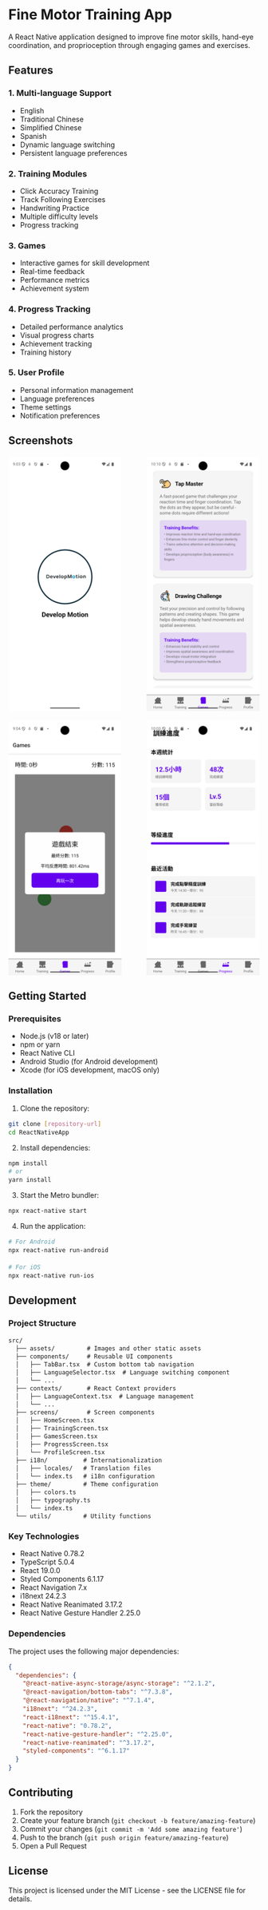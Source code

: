# Fine Motor Training App

A React Native application designed to improve fine motor skills, hand-eye coordination, and proprioception through engaging games and exercises.

## Features

### 1. Multi-language Support
- English
- Traditional Chinese
- Simplified Chinese
- Spanish
- Dynamic language switching
- Persistent language preferences

### 2. Training Modules
- Click Accuracy Training
- Track Following Exercises
- Handwriting Practice
- Multiple difficulty levels
- Progress tracking

### 3. Games
- Interactive games for skill development
- Real-time feedback
- Performance metrics
- Achievement system

### 4. Progress Tracking
- Detailed performance analytics
- Visual progress charts
- Achievement tracking
- Training history

### 5. User Profile
- Personal information management
- Language preferences
- Theme settings
- Notification preferences

## Screenshots

<div style="display: flex; justify-content: space-between; margin: 20px 0;">
  <img src="src/assets/ui1.png" alt="Main Interface" style="width: 45%; height: auto;" />
  <img src="src/assets/ui.png" alt="Game Selection" style="width: 45%; height: auto;" />
</div>
<div style="display: flex; justify-content: space-between; margin: 20px 0;">
  <img src="src/assets/ui3.png" alt="Main Interface" style="width: 45%; height: auto;" />
  <img src="src/assets/ui2.png" alt="Game Selection" style="width: 45%; height: auto;" />
</div>

## Getting Started

### Prerequisites

- Node.js (v18 or later)
- npm or yarn
- React Native CLI
- Android Studio (for Android development)
- Xcode (for iOS development, macOS only)

### Installation

1. Clone the repository:

```bash
git clone [repository-url]
cd ReactNativeApp
```

2. Install dependencies:

```bash
npm install
# or
yarn install
```

3. Start the Metro bundler:

```bash
npx react-native start
```

4. Run the application:

```bash
# For Android
npx react-native run-android

# For iOS
npx react-native run-ios
```

## Development

### Project Structure

```
src/
  ├── assets/         # Images and other static assets
  ├── components/     # Reusable UI components
  │   ├── TabBar.tsx  # Custom bottom tab navigation
  │   ├── LanguageSelector.tsx  # Language switching component
  │   └── ...
  ├── contexts/       # React Context providers
  │   ├── LanguageContext.tsx  # Language management
  │   └── ...
  ├── screens/        # Screen components
  │   ├── HomeScreen.tsx
  │   ├── TrainingScreen.tsx
  │   ├── GamesScreen.tsx
  │   ├── ProgressScreen.tsx
  │   └── ProfileScreen.tsx
  ├── i18n/          # Internationalization
  │   ├── locales/   # Translation files
  │   └── index.ts   # i18n configuration
  ├── theme/         # Theme configuration
  │   ├── colors.ts
  │   ├── typography.ts
  │   └── index.ts
  └── utils/         # Utility functions
```

### Key Technologies

- React Native 0.78.2
- TypeScript 5.0.4
- React 19.0.0
- Styled Components 6.1.17
- React Navigation 7.x
- i18next 24.2.3
- React Native Reanimated 3.17.2
- React Native Gesture Handler 2.25.0

### Dependencies

The project uses the following major dependencies:

```json
{
  "dependencies": {
    "@react-native-async-storage/async-storage": "^2.1.2",
    "@react-navigation/bottom-tabs": "^7.3.8",
    "@react-navigation/native": "^7.1.4",
    "i18next": "^24.2.3",
    "react-i18next": "^15.4.1",
    "react-native": "0.78.2",
    "react-native-gesture-handler": "^2.25.0",
    "react-native-reanimated": "^3.17.2",
    "styled-components": "^6.1.17"
  }
}
```

## Contributing

1. Fork the repository
2. Create your feature branch (`git checkout -b feature/amazing-feature`)
3. Commit your changes (`git commit -m 'Add some amazing feature'`)
4. Push to the branch (`git push origin feature/amazing-feature`)
5. Open a Pull Request

## License

This project is licensed under the MIT License - see the LICENSE file for details.
